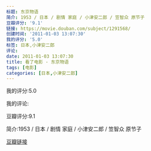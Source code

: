 ```yaml
---
标题: 东京物语
简介: 1953 / 日本 / 剧情 家庭 / 小津安二郎 / 笠智众 原节子
豆瓣评分: '9.1'
链接: https://movie.douban.com/subject/1291568/
创建时间: '2011-01-03 13:07:30'
我的评分: '5.0'
标签: 日本,小津安二郎
评论:
date: 2011-01-03 13:07:30
title: 看了电影 - 东京物语
tags: [电影]
categories: [日本,小津安二郎]
---
```


我的评分:5.0

我的评论:

豆瓣评分:9.1

简介:1953 / 日本 / 剧情 家庭 / 小津安二郎 / 笠智众 原节子

[豆瓣链接](https://movie.douban.com/subject/1291568/)

